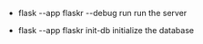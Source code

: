 - flask --app flaskr --debug run 
  run the server

- flask --app flaskr init-db 
  initialize the database
